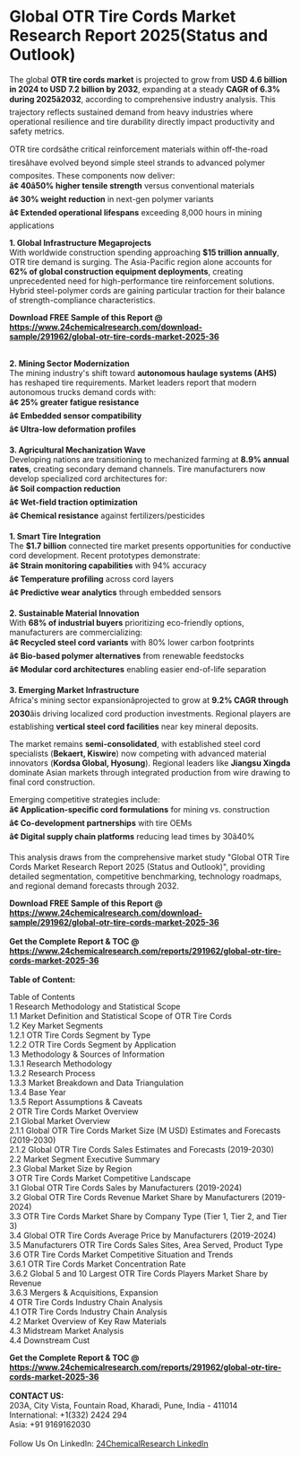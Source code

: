 <h1>Global OTR Tire Cords Market Research Report 2025(Status and Outlook)</h1><p>The global <strong>OTR tire cords market</strong> is projected to grow from <strong>USD 4.6 billion in 2024 to USD 7.2 billion by 2032</strong>, expanding at a steady <strong>CAGR of 6.3% during 2025â2032</strong>, according to comprehensive industry analysis. This trajectory reflects sustained demand from heavy industries where operational resilience and tire durability directly impact productivity and safety metrics.</p><p>OTR tire cordsâthe critical reinforcement materials within off-the-road tiresâhave evolved beyond simple steel strands to advanced polymer composites. These components now deliver:<br>
<strong>â¢ 40â50% higher tensile strength</strong> versus conventional materials<br>
<strong>â¢ 30% weight reduction</strong> in next-gen polymer variants<br>
<strong>â¢ Extended operational lifespans</strong> exceeding 8,000 hours in mining applications</p><p><strong>1. Global Infrastructure Megaprojects</strong><br>
With worldwide construction spending approaching <strong>$15 trillion annually</strong>, OTR tire demand is surging. The Asia-Pacific region alone accounts for <strong>62% of global construction equipment deployments</strong>, creating unprecedented need for high-performance tire reinforcement solutions. Hybrid steel-polymer cords are gaining particular traction for their balance of strength-compliance characteristics.

</p><div><b>Download FREE Sample of this Report @ 
            <a href="https://www.24chemicalresearch.com/download-sample/291962/global-otr-tire-cords-market-2025-36">
            https://www.24chemicalresearch.com/download-sample/291962/global-otr-tire-cords-market-2025-36</a></b></div><br><p><strong>2. Mining Sector Modernization</strong><br>
The mining industry's shift toward <strong>autonomous haulage systems (AHS)</strong> has reshaped tire requirements. Market leaders report that modern autonomous trucks demand cords with:<br>
<strong>â¢ 25% greater fatigue resistance</strong><br>
<strong>â¢ Embedded sensor compatibility</strong><br>
<strong>â¢ Ultra-low deformation profiles</strong></p><p><strong>3. Agricultural Mechanization Wave</strong><br>
Developing nations are transitioning to mechanized farming at <strong>8.9% annual rates</strong>, creating secondary demand channels. Tire manufacturers now develop specialized cord architectures for:<br>
<strong>â¢ Soil compaction reduction</strong><br>
<strong>â¢ Wet-field traction optimization</strong><br>
<strong>â¢ Chemical resistance</strong> against fertilizers/pesticides</p><p><strong>1. Smart Tire Integration</strong><br>
The <strong>$1.7 billion</strong> connected tire market presents opportunities for conductive cord development. Recent prototypes demonstrate:<br>
<strong>â¢ Strain monitoring capabilities</strong> with 94% accuracy<br>
<strong>â¢ Temperature profiling</strong> across cord layers<br>
<strong>â¢ Predictive wear analytics</strong> through embedded sensors</p><p><strong>2. Sustainable Material Innovation</strong><br>
With <strong>68% of industrial buyers</strong> prioritizing eco-friendly options, manufacturers are commercializing:<br>
<strong>â¢ Recycled steel cord variants</strong> with 80% lower carbon footprints<br>
<strong>â¢ Bio-based polymer alternatives</strong> from renewable feedstocks<br>
<strong>â¢ Modular cord architectures</strong> enabling easier end-of-life separation</p><p><strong>3. Emerging Market Infrastructure</strong><br>
Africa's mining sector expansionâprojected to grow at <strong>9.2% CAGR through 2030</strong>âis driving localized cord production investments. Regional players are establishing <strong>vertical steel cord facilities</strong> near key mineral deposits.</p><p>The market remains <strong>semi-consolidated</strong>, with established steel cord specialists (<strong>Bekaert, Kiswire</strong>) now competing with advanced material innovators (<strong>Kordsa Global, Hyosung</strong>). Regional leaders like <strong>Jiangsu Xingda</strong> dominate Asian markets through integrated production from wire drawing to final cord construction.</p><p>Emerging competitive strategies include:<br>
<strong>â¢ Application-specific cord formulations</strong> for mining vs. construction<br>
<strong>â¢ Co-development partnerships</strong> with tire OEMs<br>
<strong>â¢ Digital supply chain platforms</strong> reducing lead times by 30â40%</p><p>This analysis draws from the comprehensive market study "Global OTR Tire Cords Market Research Report 2025 (Status and Outlook)", providing detailed segmentation, competitive benchmarking, technology roadmaps, and regional demand forecasts through 2032.</p><div><b>Download FREE Sample of this Report @ 
            <a href="https://www.24chemicalresearch.com/download-sample/291962/global-otr-tire-cords-market-2025-36">
            https://www.24chemicalresearch.com/download-sample/291962/global-otr-tire-cords-market-2025-36</a></b></div><br><div><b>Get the Complete Report & TOC @ 
            <a href="https://www.24chemicalresearch.com/reports/291962/global-otr-tire-cords-market-2025-36">
            https://www.24chemicalresearch.com/reports/291962/global-otr-tire-cords-market-2025-36</a></b></div><br>
            <b>Table of Content:</b><p>Table of Contents<br />
1 Research Methodology and Statistical Scope<br />
1.1 Market Definition and Statistical Scope of OTR Tire Cords<br />
1.2 Key Market Segments<br />
1.2.1 OTR Tire Cords Segment by Type<br />
1.2.2 OTR Tire Cords Segment by Application<br />
1.3 Methodology & Sources of Information<br />
1.3.1 Research Methodology<br />
1.3.2 Research Process<br />
1.3.3 Market Breakdown and Data Triangulation<br />
1.3.4 Base Year<br />
1.3.5 Report Assumptions & Caveats<br />
2 OTR Tire Cords Market Overview<br />
2.1 Global Market Overview<br />
2.1.1 Global OTR Tire Cords Market Size (M USD) Estimates and Forecasts (2019-2030)<br />
2.1.2 Global OTR Tire Cords Sales Estimates and Forecasts (2019-2030)<br />
2.2 Market Segment Executive Summary<br />
2.3 Global Market Size by Region<br />
3 OTR Tire Cords Market Competitive Landscape<br />
3.1 Global OTR Tire Cords Sales by Manufacturers (2019-2024)<br />
3.2 Global OTR Tire Cords Revenue Market Share by Manufacturers (2019-2024)<br />
3.3 OTR Tire Cords Market Share by Company Type (Tier 1, Tier 2, and Tier 3)<br />
3.4 Global OTR Tire Cords Average Price by Manufacturers (2019-2024)<br />
3.5 Manufacturers OTR Tire Cords Sales Sites, Area Served, Product Type<br />
3.6 OTR Tire Cords Market Competitive Situation and Trends<br />
3.6.1 OTR Tire Cords Market Concentration Rate<br />
3.6.2 Global 5 and 10 Largest OTR Tire Cords Players Market Share by Revenue<br />
3.6.3 Mergers & Acquisitions, Expansion<br />
4 OTR Tire Cords Industry Chain Analysis<br />
4.1 OTR Tire Cords Industry Chain Analysis<br />
4.2 Market Overview of Key Raw Materials<br />
4.3 Midstream Market Analysis<br />
4.4 Downstream Cust</p><div><b>Get the Complete Report & TOC @ 
            <a href="https://www.24chemicalresearch.com/reports/291962/global-otr-tire-cords-market-2025-36">
            https://www.24chemicalresearch.com/reports/291962/global-otr-tire-cords-market-2025-36</a></b></div><br><b>CONTACT US:</b><br>
            203A, City Vista, Fountain Road, Kharadi, Pune, India - 411014<br>
            International: +1(332) 2424 294<br>
            Asia: +91 9169162030 <br><br>
            Follow Us On LinkedIn: <a href="https://www.linkedin.com/company/24chemicalresearch/">24ChemicalResearch LinkedIn</a>